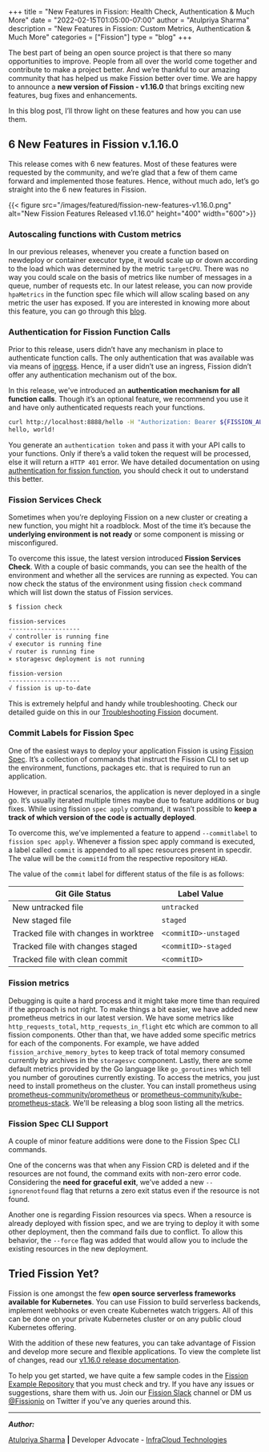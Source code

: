 +++
title = "New Features in Fission: Health Check, Authentication & Much More"
date = "2022-02-15T01:05:00-07:00"
author = "Atulpriya Sharma"
description = "New Features in Fission: Custom Metrics, Authentication & Much More"
categories = ["Fission"]
type = "blog"
+++

The best part of being an open source project is that there so many opportunities to improve.
People from all over the world come together and contribute to make a project better.
And we’re thankful to our amazing community that has helped us make Fission better over time.
We are happy to announce a **new version of Fission - v1.16.0** that brings exciting new features, bug fixes and enhancements.

In this blog post, I’ll throw light on these features and how you can use them.

## 6 New Features in Fission v.1.16.0

This release comes with 6 new features.
Most of these features were requested by the community, and we’re glad that a few of them came forward and implemented those features.
Hence, without much ado, let’s go straight into the 6 new features in Fission.

{{< figure src="/images/featured/fission-new-features-v1.16.0.png" alt="New Fission Features Released v1.16.0" height="400" width="600">}}

### Autoscaling functions with Custom metrics

In our previous releases, whenever you create a function based on newdeploy or container executor type, it would scale up or down according to the load which was determined by the metric `targetCPU`.
There was no way you could scale on the basis of metrics like number of messages in a queue, number of requests etc.
In our latest release, you can now provide `hpaMetrics` in the function spec file which will allow scaling based on any metric the user has exposed.
If you are interested in knowing more about this feature, you can go through this [blog](https://fission.io/blog/autoscaling-serverless-functions-with-custom-metrics/).

### Authentication for Fission Function Calls

Prior to this release, users didn’t have any mechanism in place to authenticate function calls.
The only authentication that was available was via means of [ingress](https://kubernetes.io/docs/concepts/services-networking/ingress/).
Hence, if a user didn’t use an ingress, Fission didn’t offer any authentication mechanism out of the box.

In this release, we've introduced an **authentication mechanism for all function calls**.
Though it’s an optional feature, we recommend you use it and have only authenticated requests reach your functions.

```bash
curl http://localhost:8888/hello -H "Authorization: Bearer ${FISSION_AUTH_TOKEN}"
hello, world!
```

You generate an `authentication token` and pass it with your API calls to your functions.
Only if there’s a valid token the request will be processed, else it will return a `HTTP 401` error.
We have detailed documentation on using [authentication for fission function](docs/installation/authentication/), you should check it out to understand this better.

### Fission Services Check

Sometimes when you’re deploying Fission on a new cluster or creating a new function, you might hit a roadblock.
Most of the time it’s because the **underlying environment is not ready** or some component is missing or misconfigured.

To overcome this issue, the latest version introduced **Fission Services Check**.
With a couple of basic commands, you can see the health of the environment and whether all the services are running as expected.
You can now check the status of the environment using fission `check` command which will list down the status of Fission services.

```bash
$ fission check

fission-services
--------------------
√ controller is running fine
√ executor is running fine
√ router is running fine
× storagesvc deployment is not running

fission-version
--------------------
√ fission is up-to-date
```

This is extremely helpful and handy while troubleshooting.
Check our detailed guide on this in our [Troubleshooting Fission](docs/trouble-shooting/setup/fission/) document.

### Commit Labels for Fission Spec

One of the easiest ways to deploy your application Fission is using [Fission Spec](/docs/usage/spec/).
It’s a collection of commands that instruct the Fission CLI to set up the environment, functions, packages etc. that is required to run an application.

However, in practical scenarios, the application is never deployed in a single go.
It’s usually iterated multiple times maybe due to feature additions or bug fixes.
While using fission `spec apply` command, it wasn’t possible to **keep a track of which version of the code is actually deployed**.

To overcome this, we’ve implemented a feature to append `--commitlabel` to `fission spec apply`.
Whenever a fission spec apply command is executed, a label called `commit` is appended to all spec resources present in specdir.
The value will be the `commitId` from the respective repository `HEAD`.

The value of the `commit` label for different status of the file is as follows:

| Git Gile Status                       | Label Value           |
|---------------------------------------|-----------------------|
| New untracked file                    | `untracked`           |
| New staged file                       | `staged`              |
| Tracked file with changes in worktree | `<commitID>-unstaged` |
| Tracked file with changes staged      | `<commitID>-staged`   |
| Tracked file with clean commit        | `<commitID>`          |

### Fission metrics

Debugging is quite a hard process and it might take more time than required if the approach is not right.
To make things a bit easier, we have added new prometheus metrics in our latest version.
We have some metrics like `http_requests_total`, `http_requests_in_flight` etc which are common to all fission components.
Other than that, we have added some specific metrics for each of the components. For example, we have added `fission_archive_memory_bytes` to keep track of total memory consumed currently by archives in the `storagesvc` component.
Lastly, there are some default metrics provided by the Go language like `go_goroutines` which tell you number of goroutines currently existing.
To access the metrics, you just need to install prometheus on the cluster.
You can install prometheus using [prometheus-community/prometheus](https://artifacthub.io/packages/helm/prometheus-community/prometheus) or [prometheus-community/kube-prometheus-stack](https://artifacthub.io/packages/helm/prometheus-community/kube-prometheus-stack).
We'll be releasing a blog soon listing all the metrics.

### Fission Spec CLI Support

A couple of minor feature additions were done to the Fission Spec CLI commands.

One of the concerns was that when any Fission CRD is deleted and if the resources are not found, the command exits with non-zero error code.
Considering the **need for graceful exit**, we’ve added a new `--ignorenotfound` flag that returns a zero exit status even if the resource is not found.

Another one is regarding Fission resources via specs.
When a resource is already deployed with fission spec, and we are trying to deploy it with some other deployment, then the command fails due to conflict.
To allow this behavior, the `--force` flag was added that would allow you to include the existing resources in the new deployment.

## Tried Fission Yet?

Fission is one amongst the few **open source serverless frameworks available for Kubernetes**.
You can use Fission to build serverless backends, implement webhooks or even create Kubernetes watch triggers.
All of this can be done on your private Kubernetes cluster or on any public cloud Kubernetes offering.

With the addition of these new features, you can take advantage of Fission and develop more secure and flexible applications.
To view the complete list of changes, read our [v1.16.0 release documentation](docs/releases/v1.16.0/).

To help you get started, we have quite a few sample codes in the [Fission Example Repository](https://github.com/fission/examples) that you must check and try.
If you have any issues or suggestions, share them with us.
Join our [Fission Slack](https://fission.io/slack) channel or DM us [@Fissionio](https://twitter.com/fissionio) on Twitter if you’ve any queries around this.

---

**_Author:_**

[Atulpriya Sharma](https://twitter.com/TheTechMaharaj)  **|**  Developer Advocate - [InfraCloud Technologies](http://infracloud.io/)
